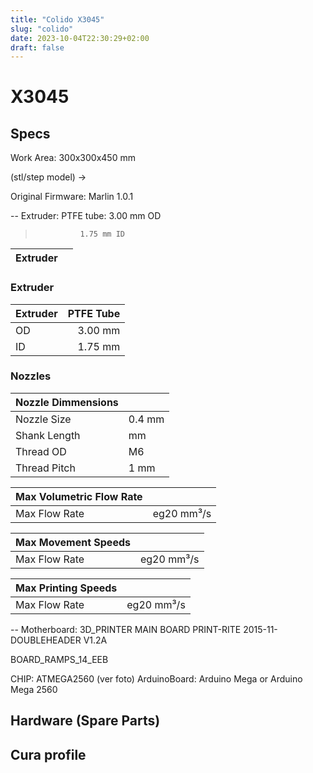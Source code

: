 ```yaml
---
title: "Colido X3045"
slug: "colido"
date: 2023-10-04T22:30:29+02:00
draft: false
---
```


# X3045
## Specs

Work Area: 300x300x450 mm

(stl/step model) ->

Original Firmware: Marlin 1.0.1

-- Extruder:
	PTFE tube:	3.00 mm OD  
>				1.75 mm ID

| Extruder |  |
| -------- | --------- |

### Extruder
| Extruder | PTFE Tube |
| -------- | ---------: |
| OD  | 3.00 mm |
| ID  | 1.75 mm |

### Nozzles
| Nozzle Dimmensions | |
| -------- | --------- |
| Nozzle Size   | 0.4 mm |
| Shank Length  |  mm |
| Thread OD  |  M6 |
| Thread Pitch  | 1 mm |

| Max Volumetric Flow Rate | |
| -------- | --------- |
| Max Flow Rate | eg20 mm³/s |

| Max Movement Speeds | |
| --------- | --------- |
| Max Flow Rate | eg20 mm³/s |

| Max Printing Speeds | |
| --------- | --------- |
| Max Flow Rate | eg20 mm³/s |

-- Motherboard:
3D_PRINTER MAIN BOARD
PRINT-RITE 2015-11-
DOUBLEHEADER V1.2A

BOARD_RAMPS_14_EEB

CHIP: ATMEGA2560 (ver foto)
ArduinoBoard: Arduino Mega or Arduino Mega 2560

## Hardware (Spare Parts)
## Cura profile

